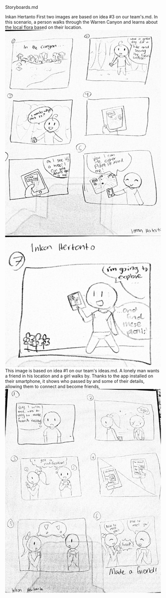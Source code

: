 Storyboards.md

Inkan Hertanto 
First two images are based on idea #3 on our team's.md. In this scenario, a person walks through the Warren Canyon and learns about the local flora based on their location.
![Storyboard based on idea #3 ideas.md, first six panels](https://github.com/Laverii/PokeBoops/blob/master/Storyboards/Storyboard_Idea3_Front_Inkan.jpg)
![Storyboard based on  idea #3 on ideas.md, last panel (#7)](https://github.com/Laverii/PokeBoops/blob/master/Storyboards/Storyboard_Idea3_Back_Inkan.jpg)
This image is based on idea #1 on our team's ideas.md. A lonely man wants a friend in his location and a girl walks by. Thanks to the app installed on their smartphone, it shows who passed by and some of their details, allowing them to connect and become friends,
![Storyboard based on idea #1 on ideas.md](https://github.com/Laverii/PokeBoops/blob/master/Storyboards/Storyboard_Idea1_Inkan.jpg)
